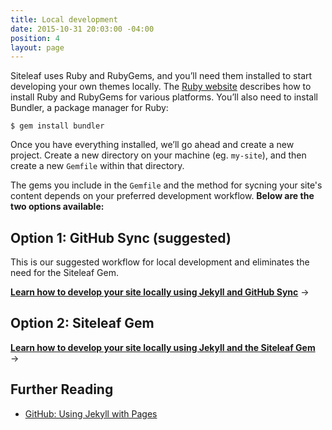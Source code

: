 ```yaml
---
title: Local development
date: 2015-10-31 20:03:00 -04:00
position: 4
layout: page
---
```


Siteleaf uses Ruby and RubyGems, and you’ll need them installed to start developing your own themes locally. The [Ruby website](https://www.ruby-lang.org/en/documentation/installation/) describes how to install Ruby and RubyGems for various platforms. You’ll also need to install Bundler, a package manager for Ruby:

```
$ gem install bundler
```

Once you have everything installed, we’ll go ahead and create a new project. Create a new directory on your machine (eg. `my-site`), and then create a new `Gemfile` within that directory.

The gems you include in the `Gemfile` and the method for sycning your site's content depends on your preferred development workflow. **Below are the two options available:**

## Option 1: GitHub Sync (suggested)

This is our suggested workflow for local development and eliminates the need for the Siteleaf Gem.

**[Learn how to develop your site locally using Jekyll and GitHub Sync](/themes/github-sync/)** &rarr;

## Option 2: Siteleaf Gem

**[Learn how to develop your site locally using Jekyll and the Siteleaf Gem](/themes/gem/)** &rarr;

## Further Reading

- [GitHub: Using Jekyll with Pages](https://help.github.com/articles/using-jekyll-with-pages/)